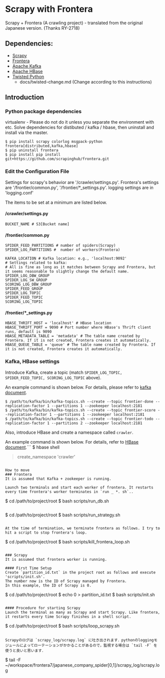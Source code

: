 # Scrapy with Frontera 
Scrapy + Frontera (A crawling project) - translated from the original Japanese version. (Thanks RY-2718)

## Dependencies:
- [Scrapy](https://github.com/scrapy/scrapy)
- [Frontera](https://github.com/scrapinghub/frontera)
- [Apache Kafka](https://kafka.apache.org/)
- [Apache HBase](https://hbase.apache.org/)
- [Twisted Python](https://twistedmatrix.com/trac/)
    - docs/twisted-change.md (Change according to this instructions)

## Introduction
### Python package dependencies
virtualenv - Please do not do it unless you separate the environment with etc.
Solve dependencies for distibuted / kafka / hbase, then uninstall and install via the master.

```
$ pip install scrapy colorlog msgpack-python frontera[distributed,kafka,hbase]
$ pip uninstall frontera
$ pip install pip install git+https://github.com/scrapinghub/frontera.git
```

### Edit the Configuration File
Settings for scrapy's behavior are '/crawler/settings.py'.
Frontera's settings are '/frontier/common.py', '/frontier/*_settings.py'.
logging settings are in 'logging.conf'

The items to be set at a minimum are listed below.

#### /crawler/settings.py
```
BUCKET_NAME # S3[Bucket name]
```

#### /frontier/common.py
```
SPIDER_FEED_PARTITIONS # number of spiders(Scrapy) 
SPIDER_LOG_PARTITIONS #  number of workers(Frontera)

KAFKA_LOCATION # Kafka location: e.g., 'localhost:9092'
# Settings related to kafka:
# All is fine as long as it matches between Scrapy and Frontera, but it seems reasonable to slightly change the default name.
SPIDER_LOG_DBW_GROUP
SPIDER_LOG_SW_GROUP
SCORING_LOG_DBW_GROUP
SPIDER_FEED_GROUP
SPIDER_LOG_TOPIC
SPIDER_FEED_TOPIC
SCORING_LOG_TOPIC
```

#### /frontier/\*\_settings.py
```
HBASE_THRIFT_HOST = 'localhost' # HBase location
HBASE_THRIFT_PORT = 9090 # Port number where HBase's Thrift client runs, default is 9090
HBASE_METADATA_TABLE = 'metadata' # The table name created by Frontera. If it is not created, Frontera creates it automatically.
HBASE_QUEUE_TABLE = 'queue' # The table name created by Frontera. If it is not created, Frontera creates it automatically.
```

### Kafka, HBase settings
Introduce Kafka, create a topic (match `SPIDER_LOG_TOPIC, SPIDER_FEED_TOPIC, SCORING_LOG_TOPIC` above).

An example command is shown below. For details, please refer to [kafka document](https://kafka.apache.org/documentation/#quickstart).
```
$ /path/to/kafka/bin/kafka-topics.sh --create --topic frontier-done --replication-factor 1 --partitions 1 --zookeeper localhost:2181
$ /path/to/kafka/bin/kafka-topics.sh --create --topic frontier-score --replication-factor 1 --partitions 1 --zookeeper localhost:2181
$ /path/to/kafka/bin/kafka-topics.sh --create --topic frontier-todo --replication-factor 1 --partitions 2 --zookeeper localhost:2181
```

Also, introduce HBase and create a namespace called `crawler`.

An example command is shown below. For details, refer to [HBase document](https://hbase.apache.org/book.html#_namespace).```
$ hbase shell
> create_namespace 'crawler'
```

How to move
### Frontera
It is assumed that Kafka + zookeeper is running.

Launch two terminals and start each worker of frontera. It restarts every time frontera's worker terminates in `run _ *. sh`..

```
$ cd /path/to/project/root
$ bash scripts/run_db.sh
```
```
$ cd /path/to/project/root
$ bash scripts/run_strategy.sh
```

At the time of termination, we terminate frontera as follows. I try to hit a script to stop frontera's loop.
```
$ cd /path/to/project/root
$ bash scripts/kill_frontera_loop.sh
```

### Scrapy
It is assumed that frontera worker is running.

#### First Time Setup
Create `partition_id.txt` in the project root as follows and execute 'scripts/init.sh'.
The number now is the ID of Scrapy managed by Frontera.
In this example, the ID of Scrapy is 0.

```
$ cd /path/to/project/root
$ echo 0 > partition_id.txt
$ bash scripts/init.sh
```

#### Procedure for starting Scrapy
Launch the terminal as many as Scrapy and start Scrapy. Like frontera, it restarts every time Scrapy finishes in a shell script.
```
$ cd /path/to/project/root
$ bash scripts/loop_scrapy.sh
```

Scrapyのログは `scrapy_log/scrapy.log` に吐き出されます．pythonのloggingモジュールによってローテーションがかかることがあるので，監視する場合は `tail -F` を使うと良いと思います．

```
$ tail -F ~/workspace/frontera7/japanese_company_spider[0,1]/scrapy_log/scrapy.log
```
